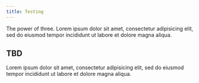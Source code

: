 ```yaml
---
title: Testing
---
```


The power of three. Lorem ipsum dolor sit amet, consectetur adipisicing elit, sed do eiusmod tempor incididunt ut labore et dolore magna aliqua.

## TBD

Lorem ipsum dolor sit amet, consectetur adipisicing elit, sed do eiusmod tempor incididunt ut labore et dolore magna aliqua.
